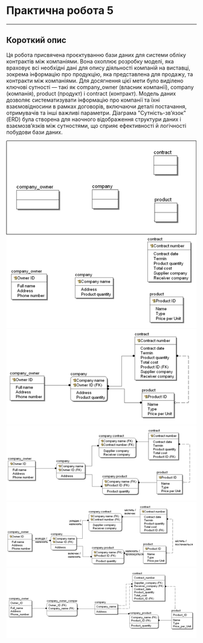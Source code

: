 # Практична робота 5
---
Короткий опис
---
Ця робота присвячена проєктуванню бази даних для системи обліку контрактів між компаніями. Вона охоплює розробку моделі, яка враховує всі необхідні дані для опису діяльності компаній на виставці, зокрема інформацію про продукцію, яка представлена для продажу, та контракти між компаніями. Для досягнення цієї мети було виділено ключові сутності — такі як company_owner (власник компанії), company (компанія), product (продукт) і contract (контракт). Модель даних дозволяє систематизувати інформацію про компанії та їхні взаємовідносини в рамках договорів, включаючи деталі постачання, отримувачів та інші важливі параметри. Діаграма "Сутність-зв’язок" (ERD) була створена для наочного відображення структури даних і взаємозв’язків між сутностями, що сприяє ефективності й логічності побудови бази даних.

![  Ітерація 1](1.png)
![  Ітерація 2](2.png)
![  Ітерація 3](3.png)
![  Ітерація 4](4.png)
![ Ітерація 4 + підпис](5.png)
![ Фізична модель](6.png)

